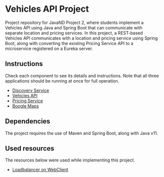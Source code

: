# Vehicles API Project

Project repository for JavaND Project 2, where students implement a Vehicles API using Java and Spring Boot that can communicate with separate location and pricing services. In this project, a REST-based Vehicles API communicates with a location and pricing service using Spring Boot, along with converting the existing Pricing Service API to a microservice registered on a Eureka server.

## Instructions

Check each component to see its details and instructions. Note that all three applications
should be running at once for full operation.

- [Discovery Service](discovery-service/README.md)
- [Vehicles API](vehicles-api/README.md)
- [Pricing Service](pricing-service/README.md)
- [Boogle Maps](boogle-maps/README.md)

## Dependencies

The project requires the use of Maven and Spring Boot, along with Java v11.

## Used resources
The resources below were used while implementing this project.
- [Loadbalancer on WebClient](https://github.com/spring-cloud/spring-cloud-commons/issues/295)
